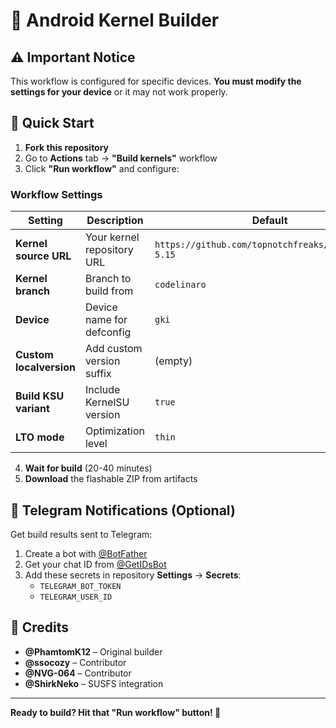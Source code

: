 # 🚀 Android Kernel Builder
## ⚠️ Important Notice

This workflow is configured for specific devices. **You must modify the settings for your device** or it may not work properly.

## 🔧 Quick Start

1. **Fork this repository**
2. Go to **Actions** tab → **"Build kernels"** workflow
3. Click **"Run workflow"** and configure:

### Workflow Settings

| Setting | Description | Default |
|---------|-------------|---------|
| **Kernel source URL** | Your kernel repository URL | `https://github.com/topnotchfreaks/kernel_msm-5.15` |
| **Kernel branch** | Branch to build from | `codelinaro` |
| **Device** | Device name for defconfig | `gki` |
| **Custom localversion** | Add custom version suffix | (empty) |
| **Build KSU variant** | Include KernelSU version | `true` |
| **LTO mode** | Optimization level | `thin` |

4. **Wait for build** (20-40 minutes)
5. **Download** the flashable ZIP from artifacts

## 📱 Telegram Notifications (Optional)

Get build results sent to Telegram:

1. Create a bot with [@BotFather](https://t.me/BotFather)
2. Get your chat ID from [@GetIDsBot](https://t.me/GetIDsBot)
3. Add these secrets in repository **Settings** → **Secrets**:
   - `TELEGRAM_BOT_TOKEN`
   - `TELEGRAM_USER_ID`

## 🤝 Credits

- **@PhamtomK12** – Original builder
- **@ssocozy** – Contributor  
- **@NVG-064** – Contributor
- **@ShirkNeko** – SUSFS integration

---

**Ready to build? Hit that "Run workflow" button! 🎉**
